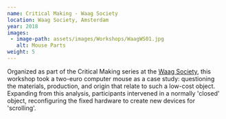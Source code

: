 ```yaml
---
name: Critical Making - Waag Society
location: Waag Society, Amsterdam
year: 2018
images:
 - image-path: assets/images/Workshops/WaagWS01.jpg
   alt: Mouse Parts
weight: 5
---
```

Organized as part of the Critical Making series at the [Waag Society](https://waag.org/), this workshop took a two-euro computer mouse as a case study: questioning the materials, production, and origin that relate to such a low-cost object. Expanding from this analysis, participants intervened in a normally 'closed' object, reconfiguring the fixed hardware to create new devices for 'scrolling'. 

